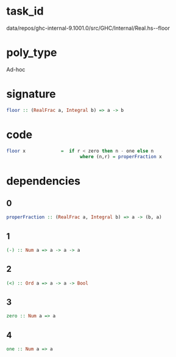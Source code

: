 
# task_id
data/repos/ghc-internal-9.1001.0/src/GHC/Internal/Real.hs--floor

# poly_type
Ad-hoc

# signature
```haskell
floor :: (RealFrac a, Integral b) => a -> b
```   

# code
```haskell
floor x             =  if r < zero then n - one else n
                           where (n,r) = properFraction x
```

# dependencies
## 0
```haskell
properFraction :: (RealFrac a, Integral b) => a -> (b, a)
```
## 1
```haskell
(-) :: Num a => a -> a -> a
```
## 2
```haskell
(<) :: Ord a => a -> a -> Bool
```
## 3
```haskell
zero :: Num a => a
```
## 4
```haskell
one :: Num a => a
```
